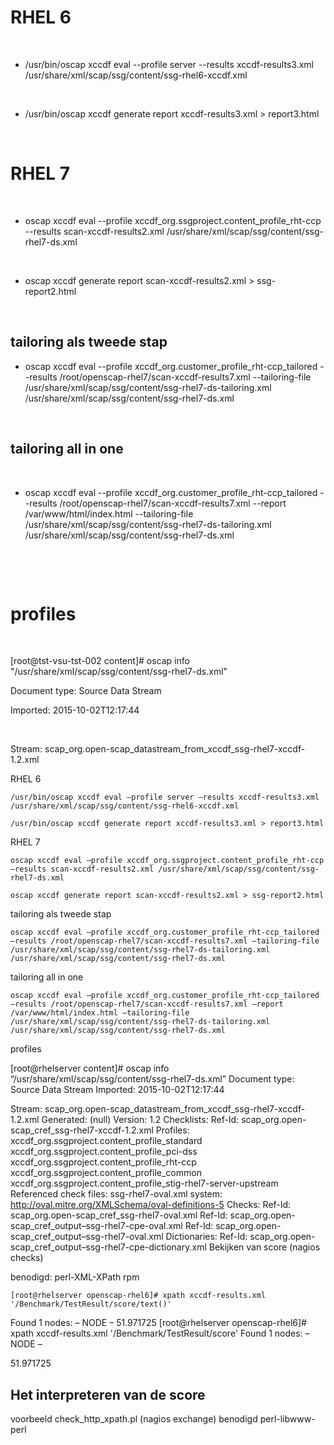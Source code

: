 
# RHEL 6

​

- /usr/bin/oscap xccdf eval --profile server --results xccdf-results3.xml /usr/share/xml/scap/ssg/content/ssg-rhel6-xccdf.xml

​

- /usr/bin/oscap xccdf generate report xccdf-results3.xml > report3.html

​

# RHEL 7

​

- oscap xccdf eval --profile xccdf_org.ssgproject.content_profile_rht-ccp --results scan-xccdf-results2.xml /usr/share/xml/scap/ssg/content/ssg-rhel7-ds.xml

​

- oscap xccdf generate report scan-xccdf-results2.xml  > ssg-report2.html

​

## tailoring als tweede stap

- oscap xccdf eval --profile xccdf_org.customer_profile_rht-ccp_tailored --results /root/openscap-rhel7/scan-xccdf-results7.xml --tailoring-file /usr/share/xml/scap/ssg/content/ssg-rhel7-ds-tailoring.xml  /usr/share/xml/scap/ssg/content/ssg-rhel7-ds.xml

​

## tailoring all in one

​

- oscap xccdf eval --profile xccdf_org.customer_profile_rht-ccp_tailored --results /root/openscap-rhel7/scan-xccdf-results7.xml --report /var/www/html/index.html --tailoring-file /usr/share/xml/scap/ssg/content/ssg-rhel7-ds-tailoring.xml  /usr/share/xml/scap/ssg/content/ssg-rhel7-ds.xml

​

​

#  profiles

​

[root@tst-vsu-tst-002 content]#  oscap info "/usr/share/xml/scap/ssg/content/ssg-rhel7-ds.xml"

Document type: Source Data Stream

Imported: 2015-10-02T12:17:44

​

Stream: scap_org.open-scap_datastream_from_xccdf_ssg-rhel7-xccdf-1.2.xml

RHEL 6

    /usr/bin/oscap xccdf eval –profile server –results xccdf-results3.xml /usr/share/xml/scap/ssg/content/ssg-rhel6-xccdf.xml

    /usr/bin/oscap xccdf generate report xccdf-results3.xml > report3.html

RHEL 7

    oscap xccdf eval –profile xccdf_org.ssgproject.content_profile_rht-ccp –results scan-xccdf-results2.xml /usr/share/xml/scap/ssg/content/ssg-rhel7-ds.xml

    oscap xccdf generate report scan-xccdf-results2.xml > ssg-report2.html

tailoring als tweede stap

    oscap xccdf eval –profile xccdf_org.customer_profile_rht-ccp_tailored –results /root/openscap-rhel7/scan-xccdf-results7.xml –tailoring-file /usr/share/xml/scap/ssg/content/ssg-rhel7-ds-tailoring.xml /usr/share/xml/scap/ssg/content/ssg-rhel7-ds.xml

tailoring all in one

    oscap xccdf eval –profile xccdf_org.customer_profile_rht-ccp_tailored –results /root/openscap-rhel7/scan-xccdf-results7.xml –report /var/www/html/index.html –tailoring-file /usr/share/xml/scap/ssg/content/ssg-rhel7-ds-tailoring.xml /usr/share/xml/scap/ssg/content/ssg-rhel7-ds.xml

profiles

[root@rhelserver content]# oscap info “/usr/share/xml/scap/ssg/content/ssg-rhel7-ds.xml”
Document type: Source Data Stream
Imported: 2015-10-02T12:17:44

Stream: scap_org.open-scap_datastream_from_xccdf_ssg-rhel7-xccdf-1.2.xml
Generated: (null)
Version: 1.2
Checklists:
Ref-Id: scap_org.open-scap_cref_ssg-rhel7-xccdf-1.2.xml
Profiles:
xccdf_org.ssgproject.content_profile_standard
xccdf_org.ssgproject.content_profile_pci-dss
xccdf_org.ssgproject.content_profile_rht-ccp
xccdf_org.ssgproject.content_profile_common
xccdf_org.ssgproject.content_profile_stig-rhel7-server-upstream
Referenced check files:
ssg-rhel7-oval.xml
system: http://oval.mitre.org/XMLSchema/oval-definitions-5
Checks:
Ref-Id: scap_org.open-scap_cref_ssg-rhel7-oval.xml
Ref-Id: scap_org.open-scap_cref_output–ssg-rhel7-cpe-oval.xml
Ref-Id: scap_org.open-scap_cref_output–ssg-rhel7-oval.xml
Dictionaries:
Ref-Id: scap_org.open-scap_cref_output–ssg-rhel7-cpe-dictionary.xml
Bekijken van score (nagios checks)

benodigd: perl-XML-XPath rpm

    [root@rhelserver openscap-rhel6]# xpath xccdf-results.xml '/Benchmark/TestResult/score/text()'
Found 1 nodes:
– NODE –
51.971725
    [root@rhelserver openscap-rhel6]# xpath xccdf-results.xml '/Benchmark/TestResult/score'
Found 1 nodes:
– NODE –

<score system="urn:xccdf:scoring:default" maximum="100.000000">51.971725</score>

## Het interpreteren van de score

voorbeeld check_http_xpath.pl (nagios exchange)
benodigd perl-libwww-perl
